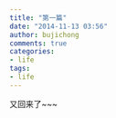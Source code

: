 ```yaml
---
title: "第一篇"
date: "2014-11-13 03:56"
author: bujichong
comments: true
categories:
- life
tags:
- life
---
```


又回来了~~~

<!-- more -->
